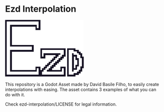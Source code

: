 # Ezd Interpolation

![Alt text](https://github.com/DavidBF16/ezd-interpolation/blob/main/ezd-logo-scaled.png?raw=true)

 This repository is a Godot Asset made by David Basile Filho, to easily create interpolations with easing.
 The asset contains 3 examples of what you can do with it.
 
 Check ezd-interpolation/LICENSE for legal information.
